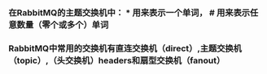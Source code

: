 ### 在RabbitMQ的主题交换机中： * 用来表示一个单词， # 用来表示任意数量（零个或多个）单词

### RabbitMQ中常用的交换机有直连交换机（direct）,主题交换机（topic）,（头交换机）headers和扇型交换机（fanout）
